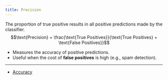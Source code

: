 ```yaml
---
title: Precision
---
```


The proportion of true positive results in all positive predictions made by the classifier.
$$\text{Precision} = \frac{\text{True Positives}}{\text{True Positives} + \text{False Positives}}$$
- Measures the accuracy of positive predictions.
- Useful when the cost of **false positives** is high (e.g., spam detection).
---
- [Accuracy](/machine-learning-foundations/accuracy)